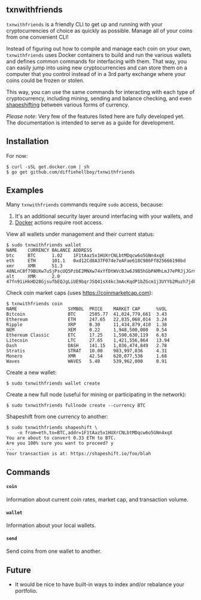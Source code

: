 ## txnwithfriends

`txnwithfriends` is a friendly CLI to get up and running with your
cryptocurrencies of choice as quickly as possible. Manage all of your coins from
one convenient CLI!

Instead of figuring out how to compile and manage each coin on your own,
`txnwithfriends` uses Docker containers to build and run the various wallets and
defines common commands for interfacing with them. That way, you can easily jump
into using new cryptocurrencies and can store them on a computer that you
control instead of in a 3rd party exchange where your coins could be frozen or
stolen.

This way, you can use the same commands for interacting with each type of
cryptocurrency, including mining, sending and balance checking, and even
[shapeshifting](https://shapeshift.io) between various forms of currency.

_Please note_: Very few of the features listed here are fully developed yet. The
documentation is intended to serve as a guide for development.

## Installation

For now:

```
$ curl -sSL get.docker.com | sh
$ go get github.com/diffiehellboy/txnwithfriends
```

## Examples

Many `txnwithfriends` commands require `sudo` access, because:

1. It's an additional security layer around interfacing with your wallets, and
2. [Docker](https://github.com/docker/docker) actions require root access.

View all wallets under management and their current status:

```
$ sudo txnwithfriends wallet
NAME    CURRENCY BALANCE ADDRESS
btc     BTC      1.02    1F1tAaz5x1HUXrCNLbtMDqcw6o5GNn4xqX
eth     ETH      101.1   0xd12Cd8A37F074e7eAFae618C986Ff825666198bd
xmr     XMR      51.3    48NLnC8f79BUXw7uSjPscUQ5PzbE2MNXw74xYfDtWVcBJw6J9B5hGbPAMhLmJ7ePRJjJGrmGWomqX7wkjotfFwBw6ubW9zh
alt     XMR      2.0     47fn91iHkHD28GjsufbEQJgLiUE9bqrJSQ41sX4kc3mAcKqdP1bZGcm1j3UYYb2Muzh7jdCYPi9vJLwrb2PUrDLBFa17mkX 
```

Check coin market caps (uses https://coinmarketcap.com):

```
$ txnwithfriends coin
NAME                   SYMBOL  PRICE    MARKET CAP      %VOL
Bitcoin                BTC     2505.77  41,024,779,661  3.43
Ethereum               ETH     247.65   22,835,068,014  3.24
Ripple                 XRP     0.30     11,434,879,410  1.38
NEM                    XEM     0.22     1,948,500,000   0.54
Ethereum Classic       ETC     17.25    1,590,630,119   6.63
Litecoin               LTC     27.65    1,421,556,864   13.94
Dash                   DASH    141.15   1,036,474,849   2.78
Stratis                STRAT   10.00    983,997,036     4.31
Monero                 XMR     42.54    620,077,536     1.68
Waves                  WAVES   5.40     539,962,000     0.91
```

Create a new wallet:

```
$ sudo txnwithfriends wallet create
```

Create a new full node (useful for mining or participating in the network):

```
$ sudo txnwithfriends fullnode create --currency BTC
```

Shapeshift from one currency to another:

```
$ sudo txnwithfriends shapeshift \
    -o from=eth,to=BTC,addr=1F1tAaz5x1HUXrCNLbtMDqcw6o5GNn4xqX
You are about to convert 0.33 ETH to BTC.
Are you 100% sure you want to proceed? y
...
Your transaction is at: https://shapeshift.io/foo/blah
```

## Commands

#### `coin`

Information about current coin rates, market cap, and transaction volume.

#### `wallet`

Information about your local wallets.

#### `send`

Send coins from one wallet to another.

## Future

- It would be nice to have built-in ways to index and/or rebalance your
  portfolio.
